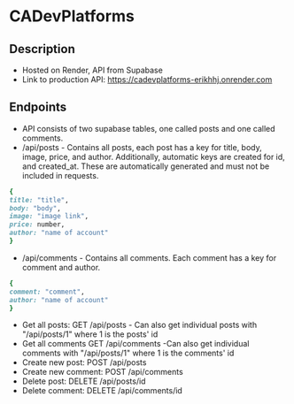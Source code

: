 ﻿# CADevPlatforms
## Description
- Hosted on Render, API from Supabase
- Link to production API: https://cadevplatforms-erikhhj.onrender.com
## Endpoints
- API consists of two supabase tables, one called posts and one called comments.
- /api/posts -  Contains all posts, each post has a key for title, body, image, price, and author. Additionally, automatic keys are created for id, and created_at. These are automatically generated and must not be included in requests.
```ruby
{
title: "title",
body: "body",
image: "image link",
price: number,
author: "name of account"
}
```
- /api/comments - Contains all comments. Each comment has a key for comment and author. 
```ruby
{
comment: "comment",
author: "name of account"
}
```

- Get all posts: GET  /api/posts   - Can also get individual posts with "/api/posts/1" where 1 is the posts' id
- Get all comments GET   /api/comments   -Can also get individual comments with "/api/posts/1" where 1 is the comments' id
- Create new post: POST   /api/posts
- Create new comment: POST   /api/comments
- Delete post: DELETE   /api/posts/id
- Delete comment: DELETE   /api/comments/id
